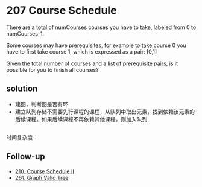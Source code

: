 # 207 Course Schedule
[]()

There are a total of numCourses courses you have to take, labeled from 0 to numCourses-1.

Some courses may have prerequisites, for example to take course 0 you have to first take course 1, which is expressed as a pair: [0,1]

Given the total number of courses and a list of prerequisite pairs, is it possible for you to finish all courses?

## solution
- 建图，判断图是否有环
- 建立队列存储不需要先行课程的课程，从队列中取出元素，找到依赖该元素的后续课程。如果后续课程不再依赖其他课程，则加入队列


```python

```
时间复杂度：

## Follow-up
- [210. Course Schedule II](./210.%20Course%20Schedule%20II.md)
- [261. Graph Valid Tree]()
